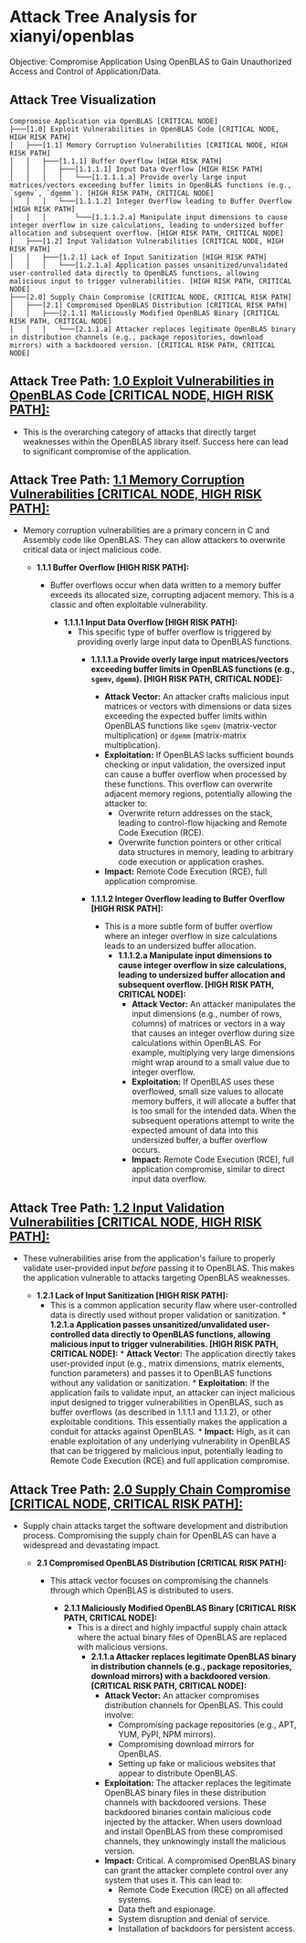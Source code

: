 # Attack Tree Analysis for xianyi/openblas

Objective: Compromise Application Using OpenBLAS to Gain Unauthorized Access and Control of Application/Data.

## Attack Tree Visualization

```
Compromise Application via OpenBLAS [CRITICAL NODE]
├───[1.0] Exploit Vulnerabilities in OpenBLAS Code [CRITICAL NODE, HIGH RISK PATH]
│   ├───[1.1] Memory Corruption Vulnerabilities [CRITICAL NODE, HIGH RISK PATH]
│   │   ├───[1.1.1] Buffer Overflow [HIGH RISK PATH]
│   │   │   ├───[1.1.1.1] Input Data Overflow [HIGH RISK PATH]
│   │   │   │   └───[1.1.1.1.a] Provide overly large input matrices/vectors exceeding buffer limits in OpenBLAS functions (e.g., `sgemv`, `dgemm`). [HIGH RISK PATH, CRITICAL NODE]
│   │   │   └───[1.1.1.2] Integer Overflow leading to Buffer Overflow [HIGH RISK PATH]
│   │   │       └───[1.1.1.2.a] Manipulate input dimensions to cause integer overflow in size calculations, leading to undersized buffer allocation and subsequent overflow. [HIGH RISK PATH, CRITICAL NODE]
│   ├───[1.2] Input Validation Vulnerabilities [CRITICAL NODE, HIGH RISK PATH]
│   │   ├───[1.2.1] Lack of Input Sanitization [HIGH RISK PATH]
│   │   │   └───[1.2.1.a] Application passes unsanitized/unvalidated user-controlled data directly to OpenBLAS functions, allowing malicious input to trigger vulnerabilities. [HIGH RISK PATH, CRITICAL NODE]
├───[2.0] Supply Chain Compromise [CRITICAL NODE, CRITICAL RISK PATH]
│   ├───[2.1] Compromised OpenBLAS Distribution [CRITICAL RISK PATH]
│   │   ├───[2.1.1] Maliciously Modified OpenBLAS Binary [CRITICAL RISK PATH, CRITICAL NODE]
│   │   │   └───[2.1.1.a] Attacker replaces legitimate OpenBLAS binary in distribution channels (e.g., package repositories, download mirrors) with a backdoored version. [CRITICAL RISK PATH, CRITICAL NODE]
```

## Attack Tree Path: [1.0 Exploit Vulnerabilities in OpenBLAS Code [CRITICAL NODE, HIGH RISK PATH]:](./attack_tree_paths/1_0_exploit_vulnerabilities_in_openblas_code__critical_node__high_risk_path_.md)

*   This is the overarching category of attacks that directly target weaknesses within the OpenBLAS library itself. Success here can lead to significant compromise of the application.

## Attack Tree Path: [1.1 Memory Corruption Vulnerabilities [CRITICAL NODE, HIGH RISK PATH]:](./attack_tree_paths/1_1_memory_corruption_vulnerabilities__critical_node__high_risk_path_.md)

*   Memory corruption vulnerabilities are a primary concern in C and Assembly code like OpenBLAS. They can allow attackers to overwrite critical data or inject malicious code.

    *   **1.1.1 Buffer Overflow [HIGH RISK PATH]:**
        *   Buffer overflows occur when data written to a memory buffer exceeds its allocated size, corrupting adjacent memory. This is a classic and often exploitable vulnerability.

            *   **1.1.1.1 Input Data Overflow [HIGH RISK PATH]:**
                *   This specific type of buffer overflow is triggered by providing overly large input data to OpenBLAS functions.
                    *   **1.1.1.1.a Provide overly large input matrices/vectors exceeding buffer limits in OpenBLAS functions (e.g., `sgemv`, `dgemm`). [HIGH RISK PATH, CRITICAL NODE]:**
                        *   **Attack Vector:** An attacker crafts malicious input matrices or vectors with dimensions or data sizes exceeding the expected buffer limits within OpenBLAS functions like `sgemv` (matrix-vector multiplication) or `dgemm` (matrix-matrix multiplication).
                        *   **Exploitation:** If OpenBLAS lacks sufficient bounds checking or input validation, the oversized input can cause a buffer overflow when processed by these functions. This overflow can overwrite adjacent memory regions, potentially allowing the attacker to:
                            *   Overwrite return addresses on the stack, leading to control-flow hijacking and Remote Code Execution (RCE).
                            *   Overwrite function pointers or other critical data structures in memory, leading to arbitrary code execution or application crashes.
                        *   **Impact:** Remote Code Execution (RCE), full application compromise.

                    *   **1.1.1.2 Integer Overflow leading to Buffer Overflow [HIGH RISK PATH]:**
                        *   This is a more subtle form of buffer overflow where an integer overflow in size calculations leads to an undersized buffer allocation.
                            *   **1.1.1.2.a Manipulate input dimensions to cause integer overflow in size calculations, leading to undersized buffer allocation and subsequent overflow. [HIGH RISK PATH, CRITICAL NODE]:**
                                *   **Attack Vector:** An attacker manipulates the input dimensions (e.g., number of rows, columns) of matrices or vectors in a way that causes an integer overflow during size calculations within OpenBLAS. For example, multiplying very large dimensions might wrap around to a small value due to integer overflow.
                                *   **Exploitation:**  If OpenBLAS uses these overflowed, small size values to allocate memory buffers, it will allocate a buffer that is too small for the intended data. When the subsequent operations attempt to write the expected amount of data into this undersized buffer, a buffer overflow occurs.
                                *   **Impact:** Remote Code Execution (RCE), full application compromise, similar to direct input data overflow.

## Attack Tree Path: [1.2 Input Validation Vulnerabilities [CRITICAL NODE, HIGH RISK PATH]:](./attack_tree_paths/1_2_input_validation_vulnerabilities__critical_node__high_risk_path_.md)

*   These vulnerabilities arise from the application's failure to properly validate user-provided input *before* passing it to OpenBLAS. This makes the application vulnerable to attacks targeting OpenBLAS weaknesses.

    *   **1.2.1 Lack of Input Sanitization [HIGH RISK PATH]:**
        *   This is a common application security flaw where user-controlled data is directly used without proper validation or sanitization.
                    *   **1.2.1.a Application passes unsanitized/unvalidated user-controlled data directly to OpenBLAS functions, allowing malicious input to trigger vulnerabilities. [HIGH RISK PATH, CRITICAL NODE]:**
                        *   **Attack Vector:** The application directly takes user-provided input (e.g., matrix dimensions, matrix elements, function parameters) and passes it to OpenBLAS functions without any validation or sanitization.
                        *   **Exploitation:**  If the application fails to validate input, an attacker can inject malicious input designed to trigger vulnerabilities in OpenBLAS, such as buffer overflows (as described in 1.1.1.1 and 1.1.1.2), or other exploitable conditions. This essentially makes the application a conduit for attacks against OpenBLAS.
                        *   **Impact:** High, as it can enable exploitation of any underlying vulnerability in OpenBLAS that can be triggered by malicious input, potentially leading to Remote Code Execution (RCE) and full application compromise.

## Attack Tree Path: [2.0 Supply Chain Compromise [CRITICAL NODE, CRITICAL RISK PATH]:](./attack_tree_paths/2_0_supply_chain_compromise__critical_node__critical_risk_path_.md)

*   Supply chain attacks target the software development and distribution process. Compromising the supply chain for OpenBLAS can have a widespread and devastating impact.

    *   **2.1 Compromised OpenBLAS Distribution [CRITICAL RISK PATH]:**
        *   This attack vector focuses on compromising the channels through which OpenBLAS is distributed to users.

            *   **2.1.1 Maliciously Modified OpenBLAS Binary [CRITICAL RISK PATH, CRITICAL NODE]:**
                *   This is a direct and highly impactful supply chain attack where the actual binary files of OpenBLAS are replaced with malicious versions.
                    *   **2.1.1.a Attacker replaces legitimate OpenBLAS binary in distribution channels (e.g., package repositories, download mirrors) with a backdoored version. [CRITICAL RISK PATH, CRITICAL NODE]:**
                        *   **Attack Vector:** An attacker compromises distribution channels for OpenBLAS. This could involve:
                            *   Compromising package repositories (e.g., APT, YUM, PyPI, NPM mirrors).
                            *   Compromising download mirrors for OpenBLAS.
                            *   Setting up fake or malicious websites that appear to distribute OpenBLAS.
                        *   **Exploitation:** The attacker replaces the legitimate OpenBLAS binary files in these distribution channels with backdoored versions. These backdoored binaries contain malicious code injected by the attacker. When users download and install OpenBLAS from these compromised channels, they unknowingly install the malicious version.
                        *   **Impact:** Critical. A compromised OpenBLAS binary can grant the attacker complete control over any system that uses it. This can lead to:
                            *   Remote Code Execution (RCE) on all affected systems.
                            *   Data theft and espionage.
                            *   System disruption and denial of service.
                            *   Installation of backdoors for persistent access.

